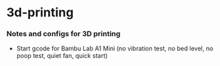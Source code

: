 # 3d-printing
### Notes and configs for 3D printing

- Start gcode for Bambu Lab A1 Mini (no vibration test, no bed level, no poop test, quiet fan, quick start)
